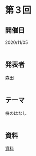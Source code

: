 # 第３回  
## 開催日  
2020/11/05  
<br>

## 発表者  
森田  
<br>

## テーマ  
株のはなし  
<br>

## 資料  
[資料](https://tachibanahajime.github.io/group/no3/no3.pdf "第３回")  
<br>